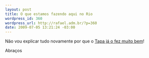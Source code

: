 ```yaml
--- 
layout: post
title: O que estamos fazendo aqui no Rio
wordpress_id: 360
wordpress_url: http://rafael.adm.br/?p=360
date: 2009-07-05 13:21:24 -03:00
---
```

Não vou explicar tudo novamente por que o <a href="http://tapajos.me/2009/7/5/o-que-n-s-estamos-fazendo-aqui-no-rio">Tapa já o fez muito bem</a>!

Abraços
